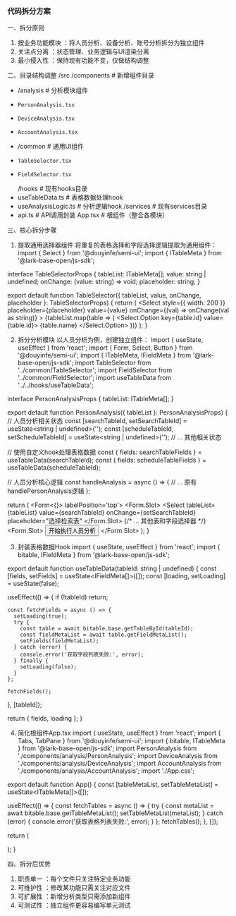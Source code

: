 ### 代码拆分方案 
一、拆分原则
1. 按业务功能模块 ：将人员分析、设备分析、账号分析拆分为独立组件
2. 关注点分离 ：状态管理、业务逻辑与UI渲染分离
3. 最小侵入性 ：保持现有功能不变，仅做结构调整 

二、目录结构调整 
/src
  /components          # 新增组件目录
+   /analysis           # 分析模块组件
+     PersonAnalysis.tsx
+     DeviceAnalysis.tsx
+     AccountAnalysis.tsx
+   /common             # 通用UI组件
+     TableSelector.tsx
+     FieldSelector.tsx
  /hooks               # 现有hooks目录
+   useTableData.ts     # 表格数据处理hook
+   useAnalysisLogic.ts # 分析逻辑hook
  /services            # 现有services目录
+   api.ts              # API调用封装
  App.tsx              # 根组件（整合各模块）

三、核心拆分步骤 
1. 提取通用选择器组件
将重复的表格选择和字段选择逻辑提取为通用组件：
import { Select } from '@douyinfe/semi-ui';
import { ITableMeta } from '@lark-base-open/js-sdk';

interface TableSelectorProps {
  tableList: ITableMeta[];
  value: string | undefined;
  onChange: (value: string) => void;
  placeholder: string;
}

export default function TableSelector({ tableList, value, onChange, placeholder }: TableSelectorProps) {
  return (
    <Select
      style={{ width: 200 }}
      placeholder={placeholder}
      value={value}
      onChange={(val) => onChange(val as string)}
    >
      {tableList.map(table => (
        <Select.Option key={table.id} value={table.id}>
          {table.name}
        </Select.Option>
      ))}
    </Select>
  );
}

 2. 拆分分析模块
以人员分析为例，创建独立组件：
import { useState, useEffect } from 'react';
import { Form, Select, Button } from '@douyinfe/semi-ui';
import { ITableMeta, IFieldMeta } from '@lark-base-open/js-sdk';
import TableSelector from '../common/TableSelector';
import FieldSelector from '../common/FieldSelector';
import useTableData from '../../hooks/useTableData';

interface PersonAnalysisProps {
  tableList: ITableMeta[];
}

export default function PersonAnalysis({ tableList }: PersonAnalysisProps) {
  // 人员分析相关状态
  const [searchTableId, setSearchTableId] = useState<string | undefined>('');
  const [scheduleTableId, setScheduleTableId] = useState<string | undefined>('');
  // ... 其他相关状态

  // 使用自定义hook处理表格数据
  const { fields: searchTableFields } = useTableData(searchTableId);
  const { fields: scheduleTableFields } = useTableData(scheduleTableId);

  // 人员分析核心逻辑
  const handleAnalysis = async () => {
    // ... 原有handlePersonAnalysis逻辑
  };

  return (
    <Form<{}> labelPosition='top'>
      <Form.Slot>
        <Select
          tableList={tableList}
          value={searchTableId}
          onChange={setSearchTableId}
          placeholder="选择检索表"
        </Select>
      </Form.Slot>
      {/* ... 其他表和字段选择器 */}
      <Form.Slot>
        <Button onClick={handleAnalysis}>开始执行人员分析</Button>
      </Form.Slot>
    </Form>
  );
}

 3. 封装表格数据Hook 
import { useState, useEffect } from 'react';
import { bitable, IFieldMeta } from '@lark-base-open/js-sdk';

export default function useTableData(tableId: string | undefined) {
  const [fields, setFields] = useState<IFieldMeta[]>([]);
  const [loading, setLoading] = useState(false);

  useEffect(() => {
    if (!tableId) return;

    const fetchFields = async () => {
      setLoading(true);
      try {
        const table = await bitable.base.getTableById(tableId);
        const fieldMetaList = await table.getFieldMetaList();
        setFields(fieldMetaList);
      } catch (error) {
        console.error('获取字段列表失败:', error);
      } finally {
        setLoading(false);
      }
    };

    fetchFields();
  }, [tableId]);

  return { fields, loading };
}
 
 4. 简化根组件App.tsx
import { useState, useEffect } from 'react';
import { Tabs, TabPane } from '@douyinfe/semi-ui';
import { bitable, ITableMeta } from '@lark-base-open/js-sdk';
import PersonAnalysis from './components/analysis/PersonAnalysis';
import DeviceAnalysis from './components/analysis/DeviceAnalysis';
import AccountAnalysis from './components/analysis/AccountAnalysis';
import './App.css';

export default function App() {
  const [tableMetaList, setTableMetaList] = useState<ITableMeta[]>([]);

  useEffect(() => {
    const fetchTables = async () => {
      try {
        const metaList = await bitable.base.getTableMetaList();
        setTableMetaList(metaList);
      } catch (error) {
        console.error('获取表格列表失败:', error);
      }
    };
    fetchTables();
  }, []);

  return (
    <div className="App">
      <Tabs type="button">
        <TabPane tab="人员分析" itemKey="1">
          <PersonAnalysis tableList={tableMetaList} />
        </TabPane>
        <TabPane tab="设备分析分析" itemKey="2">
          <DeviceAnalysis tableList={tableMetaList} />
        </TabPane>
        <TabPane tab="账号分析" itemKey="3">
          <AccountAnalysis tableList={tableMetaList} />
        </TabPane>
      </Tabs>
    </div>
  );
}

四、拆分后优势
1. 职责单一 ：每个文件只关注特定业务功能
2. 可维护性 ：修改某功能只需关注对应文件
3. 可扩展性 ：新增分析类型只需添加新组件
4. 可测试性 ：独立组件更容易编写单元测试